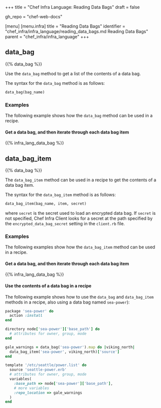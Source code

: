 +++
title = "Chef Infra Language: Reading Data Bags"
draft = false

gh_repo = "chef-web-docs"

[menu]
  [menu.infra]
    title = "Reading Data Bags"
    identifier = "chef_infra/infra_language/reading_data_bags.md Reading Data Bags"
    parent = "chef_infra/infra_language"
+++

## data_bag

{{% data_bag %}}

Use the `data_bag` method to get a list of the contents of a data bag.

The syntax for the `data_bag` method is as follows:

```ruby
data_bag(bag_name)
```

### Examples

The following example shows how the `data_bag` method can be used in a recipe.

#### Get a data bag, and then iterate through each data bag item

{{% infra_lang_data_bag %}}

## data_bag_item

{{% data_bag %}}

The `data_bag_item` method can be used in a recipe to get the contents of a data bag item.

The syntax for the `data_bag_item` method is as follows:

```ruby
data_bag_item(bag_name, item, secret)
```

where `secret` is the secret used to load an encrypted data bag. If `secret` is not specified, Chef Infra Client looks for a secret at the path specified by the `encrypted_data_bag_secret` setting in the `client.rb` file.

### Examples

The following examples show how the `data_bag_item` method can be used in a recipe.

#### Get a data bag, and then iterate through each data bag item

{{% infra_lang_data_bag %}}

#### Use the contents of a data bag in a recipe

The following example shows how to use the `data_bag` and `data_bag_item` methods in a recipe, also using a data bag named `sea-power`):

```ruby
package 'sea-power' do
  action :install
end

directory node['sea-power']['base_path'] do
  # attributes for owner, group, mode
end

gale_warnings = data_bag('sea-power').map do |viking_north|
  data_bag_item('sea-power', viking_north)['source']
end

template '/etc/seattle/power.list' do
  source 'seattle-power.erb'
  # attributes for owner, group, mode
  variables(
    :base_path => node['sea-power']['base_path'],
    # more variables
    :repo_location => gale_warnings
  )
end
```
